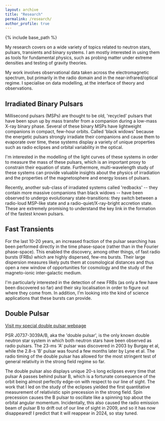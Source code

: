 ```yaml
---
layout: archive
title: "Research"
permalink: /research/
author_profile: true
---
```

<!---
---
permalink: /research/
title: "Research"
excerpt: "Research"
author_profile: true
redirect_from: 
  - /research/
  - /research.html
---
--->

{% include base_path %}

My research covers on a wide variety of topics related to neutron stars, pulsars, transients and binary systems. I am mostly interested in using them as tools for fundamental physics, such as probing matter under extreme densities and testing of gravity theories.

My work involves observational data taken across the electromagnetic spectrum, but primarily in the radio domain and in the near-infrared/optical regime. I specialise on data modelling, at the interface of theory and observations.


Irradiated Binary Pulsars
------
Millisecond pulsars (MSPs) are thought to be old, 'recycled' pulsars that have been spun up by mass transfer from a companion during a low-mass X-ray binary phase. Several of these binary MSPs have lightweight companions in compact, few-hour orbits. Called 'black widows' because the energetic pulsars strongly irradiate their companions and cause them to evaporate over time, these systems display a variety of unique properties such as radio eclipses and orbital variability in the optical.

I'm interested in the modelling of the light curves of these systems in order to measure the mass of these pulsars, which is an important proxy to constrain their equation of state. Furthermore, multi-wavelength study of these systems can provide valuable insights about the physics of irradiation and the properties of the magnetosphere and energy losses of pulsars.

Recently, another sub-class of irradiated systems called 'redbacks' -- they contain more massive companions than black widows -- have been observed to undergo evolutionary state-transitions: they switch between a radio-loud MSP-like state and a radio-quiet/X-ray-bright accretion state. These are extremely promising to understand the key link in the formation of the fastest known pulsars.


Fast Transients
------
For the last 10-20 years, an increased fraction of the pulsar searching has been performed directly in the time phase-space (rather than in the Fourier phase-space). This enabled the discovery, among other things, of fast radio bursts (FRBs) which are highly dispersed, few-ms bursts. Their large dispersion measures likely puts them at cosmological distances and thus open a new window of opportunities for cosmology and the study of the magneto-ionic inter-galactic medium.

I'm particularly interested in the detection of new FRBs (as only a few have been discovered so far) and their sky localisation in order to figure out where they come from. In addition, I'm looking into the kind of science applications that these bursts can provide.


Double Pulsar
------
[Visit my special double pulsar webpage](http://doublepulsar.renebreton.org)

PSR J0737-3039A/B, aka the 'double pulsar', is the only known double neutron star system in which both neutron stars have been observed as radio pulsars. The 23-ms 'A' pulsar was discovered in 2003 by Burgay et al, while the 2.8-s 'B' pulsar was found a few months later by Lyne et al. The radio timing of the double pulsar has allowed for the most stringent test of general relativity in the strong field regime so far.

The double pulsar also displays unique 20-s long eclipses every time that pulsar A passes behind pulsar B, which is a fortunate consequence of the orbit being almost perfectly edge-on with respect to our line of sight. The work that I led on the study of the eclipses yielded the first quantitative measurement of relativistic spin precession in the strong field. Spin precession causes the B pulsar to oscillate like a spinning top about the orbital angular momentum. Incidentally, this also caused the radio emission beam of pulsar B to drift out of our line of sight in 2009, and so it has now disappeared! I predict that it will reappear in 2024, so stay tuned.

